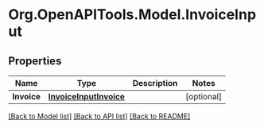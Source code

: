 
# Org.OpenAPITools.Model.InvoiceInput

## Properties

Name | Type | Description | Notes
------------ | ------------- | ------------- | -------------
**Invoice** | [**InvoiceInputInvoice**](InvoiceInputInvoice.md) |  | [optional] 

[[Back to Model list]](../README.md#documentation-for-models)
[[Back to API list]](../README.md#documentation-for-api-endpoints)
[[Back to README]](../README.md)

